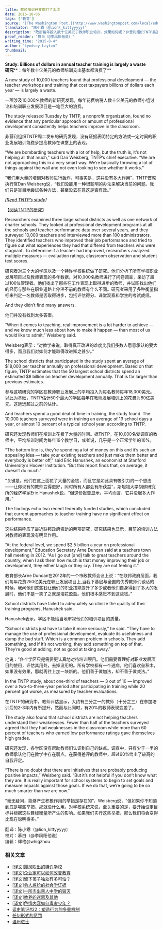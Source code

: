 ```yaml
---
title: 教师培训开支都打了水漂
date: 2015-10-06
tags: ['教育']
source: "[The Washington Post,](http://www.washingtonpost.com/local/education/study-billions-of-dollars-in-annual-teacher-training-is-largely-a-waste/2015/08/03/c4e1f322-39ff-11e5-9c2d-ed991d848c48_story.html)"
translator: "陈小乖（@lion\_kittyyyyy)"
description: "政府每年投入数十亿美元于教师职业培训，效果如何呢？非营利组织TNTP最近发布了一项大范围研究，针对三个大型学区和一个特许学校系统，分析了所有学校职业发展项目以及教师表现的多年数据，对一万名教师做了问卷调查，采访了超过一百位管理者，结果显示……"
proof_reader: "慕白（@李凤阳他说）"
writing_time: "2015-8-4"
author: "Lyndsey Layton"
thumbnail:
---
```


**Study: Billions of dollars in annual teacher training is largely a waste**  
**研究****：每年数十亿美元的教师培训支出基本都浪费了**

A new study of 10,000 teachers found that professional development — the teacher workshops and training that cost taxpayers billions of dollars each year — is largely a waste.

一项涉及10,000名教师的新研究发现，每年花费纳税人数十亿美元的教师小组讨论和培训职业发展项目是一笔巨大的浪费。

The study released Tuesday by TNTP, a nonprofit organization, found no evidence that any particular approach or amount of professional development consistently helps teachers improve in the classroom.

非营利组织TNTP周二发布的研究发现，没有证据表明特定的方法或一定时间的职业发展培训能稳步提高教师在课堂上的表现。

“We are bombarding teachers with a lot of help, but the truth is, it’s not helping all that much,” said Dan Weisberg, TNTP’s chief executive. “We are not approaching this in a very smart way. We’re basically throwing a lot of things against the wall and not even looking to see whether it works.”

“我们用大量的培训对教师进行轰炸，可事实是，这并没有多大作用”，TNTP首席执行官Dan Weisberg说，“我们没能用一种很聪明的办法来解决当前的问题。我们只是盲目地尝试各种方法，甚至没去在意这是否有效。”

*[*[*Read TNTP’s study*](http://tntp.org/publications/view/the-mirage-confronting-the-truth-about-our-quest-for-teacher-development)*]*

【[阅读TNTP的研究](http://tntp.org/publications/view/the-mirage-confronting-the-truth-about-our-quest-for-teacher-development)】

Researchers examined three large school districts as well as one network of charter schools. They looked at professional development programs at all the schools and teacher performance data over several years, and they surveyed 10,000 teachers and interviewed more than 100 administrators. They identified teachers who improved their job performance and tried to figure out what experiences they had that differed from teachers who were stagnant. To determine if a teacher had improved, researchers analyzed multiple measures — evaluation ratings, classroom observation and student test scores.

研究者对三个大的学区以及一个特许学校系统做了研究。他们分析了所有学校职业发展项目以及教师表现的多年数据，对10,000名教师进行了问卷调查，采访了超过100位管理者。他们找出了那些在工作表现上取得进步的教师，并试图找出他们的经历与那些在职业道路上停滞不前的教师有什么不同。研究者采用了多种衡量指标来判定一名教师是否取得进步，包括评估得分、课堂观察和学生的考试成绩。

And they didn’t find many answers.

他们并没有找到太多答案。

“When it comes to teaching, real improvement is a lot harder to achieve — and we know much less about how to make it happen — than most of us would like to admit,” Weisberg said.

Weisberg表示：“对教学来说，取得真正改进的难度比我们多数人愿意承认的要大得多，而且我们对如何才能取得改进知之甚少。”

The school districts that participated in the study spent an average of $18,000 per teacher annually on professional development. Based on that figure, TNTP estimates that the 50 largest school districts spend an estimated $8 billion on teacher development annually. That is far larger than previous estimates.

参与这项研究的学区在教师职业发展上的平均投入为每名教师每年18,000美元。以此为基础，TNTP估计50个最大的学区每年在教师发展培训上的花费为80亿美元。这远远超过之前的估计。

And teachers spend a good deal of time in training, the study found. The 10,000 teachers surveyed were in training an average of 19 school days a year, or almost 10 percent of a typical school year, according to TNTP.

研究还发现教师们在培训上花费了大量的时间。据TNTP，在10,000名受调查的教师中，平均培训时间为每年19个教学日，或者说，几乎是一个正常学年的10%。

“The bottom line is, they’re spending a lot of money on this and it’s such an appealing idea — take your existing teachers and just make them better and everybody is better off,” said Eric Hanushek, an economist at Stanford University’s Hoover Institution. “But this report finds that, on average, it doesn’t do much.”

“关键是，他们在这上面花了大量的金钱，而且它是如此具有吸引力的一个想法——让你现有的教师变得更好，同时所有人都会有所获益”，斯坦福大学胡佛研究所的经济学家Eric Hanushek说，“但这份报告显示，平均而言，它并没起多大作用。”

The findings echo two recent federally funded studies, which concluded that current approaches to teacher training have no significant effect on performance.

这些结果呼应了最近联邦政府资助的两项研究，研究结果也显示，目前的培训方法对教师的表现没有明显作用。

“At the federal level, we spend $2.5 billion a year on professional development,” Education Secretary Arne Duncan said at a teachers town hall meeting in 2012. “As I go out [and] talk to great teachers around the country, when I ask them how much is that money improving their job or development, they either laugh or they cry. They are not feeling it.”

教育部长Arne Duncan在2012年的一个市政教师会议上说：“在联邦政府层面，我们每年花费250亿美元在职业发展项目上,当我下基层与全国的优秀教师们谈话的时候，我问他们这些钱让他们的职业技能提升了多少或者他们自身得到了多大的发展时，他们不是一笑了之就是泪花盈盈。他们根本感觉不到这些钱。”

School districts have failed to adequately scrutinize the quality of their training programs, Hanushek said.

Hanushek表示，学区不能恰当地审视他们的培训项目的质量。

“School districts just have to take it more seriously,” he said. “They have to manage the use of professional development, evaluate its usefulness and dump the bad stuff. Which is a common problem in schools. They add something, and if it’s not working, they add something on top of that. They’re good at adding, not as good at taking away.”

他说：“各个学区只是需要更认真地对待培训项目。他们需要管理好对职业发展项目的使用，评估其用处，去掉没用的。所有学校都有一个通病。他们喜欢垒积木，如果没有效果，那就再往上加一块新的。他们善于做加法，却不善于做减法。”

In the TNTP study, about one-third of teachers — 3 out of 10 — improved over a two-to-three-year period after participating in training while 20 percent got worse, as measured by teacher evaluations.

在TNTP的研究中，教师评估显示，大约有三分之一的教师（十分之三）在参加培训后的2-3年内有所提升，然而与此同时，有20%的教师表现变差了。

The study also found that school districts are not helping teachers understand their weaknesses. Fewer than half of the teachers surveyed agreed that they had weaknesses in the classroom while more than 60 percent of teachers who earned low performance ratings gave themselves high grades.

研究还发现，各学区没有帮助教师们认识到自己的缺点。调查中，只有少于一半的教师承认他们在教学中存在弱点。在获得差评的教师中，超过60%给出了较高的自我评定。

“There is no doubt that there are initiatives that are probably producing positive impacts,” Weisberg said. “But it’s not helpful if you don’t know what they are. It is really important for school systems to begin to set goals and measure impacts against those goals. If we do that, we’re going to be so much smarter than we are now.”

“毫无疑问，能够产生积极作用的举措是存在的”，Weisberg说，“但如果你不知道到底是哪些举措，那就没什么用。对学校系统来说，至关重要的是，要开始设定目标并根据这些目标衡量所产生的影响。如果我们实行这些举措，那么我们将会变得比现在聪明得多。”


翻译：陈小乖（@lion\_kittyyyyy)  
校对：慕白（@李凤阳他说）  
编辑：辉格@whigzhou


### 相关文章

* [[译文]飓风吹出的特许学校](https://headsalon.org/archives/7547.html "[译文]飓风吹出的特许学校")
* [[译文]企业家可以如何改变教育](https://headsalon.org/archives/7525.html "[译文]企业家可以如何改变教育")
* [[译文]留下孩子独处有多可怕？](https://headsalon.org/archives/7513.html "[译文]留下孩子独处有多可怕？")
* [[译文]令人尴尬的社会学证据](https://headsalon.org/archives/7481.html "[译文]令人尴尬的社会学证据")
* [[译文]一所杰出黑人中学的毁灭](https://headsalon.org/archives/7478.html "[译文]一所杰出黑人中学的毁灭")
* [[译文]教养的迷思及其他](https://headsalon.org/archives/7476.html "[译文]教养的迷思及其他")
* [[译文]色情内容如何毒害少年？](https://headsalon.org/archives/7470.html "[译文]色情内容如何毒害少年？")
* [读史笔记#22：塑造行为的多重机制](https://headsalon.org/archives/7463.html "读史笔记#22：塑造行为的多重机制")
* [任何形式的惩罚](https://headsalon.org/archives/7774.html "任何形式的惩罚")
* [温州进士](https://headsalon.org/archives/7595.html "温州进士")
